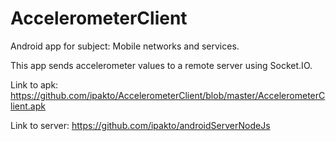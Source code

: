 # AccelerometerClient

Android app for subject: Mobile networks and services.

This app sends accelerometer values to a remote server using Socket.IO.

Link to apk: https://github.com/ipakto/AccelerometerClient/blob/master/AccelerometerClient.apk

Link to server: https://github.com/ipakto/androidServerNodeJs
